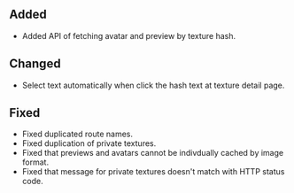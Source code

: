 ## Added

- Added API of fetching avatar and preview by texture hash.

## Changed

- Select text automatically when click the hash text at texture detail page.

## Fixed

- Fixed duplicated route names.
- Fixed duplication of private textures.
- Fixed that previews and avatars cannot be indivdually cached by image format.
- Fixed that message for private textures doesn't match with HTTP status code.
